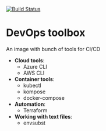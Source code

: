 [![Build Status](https://drone.getais.cloud/api/badges/tomasliumparas/devops-toolbox/status.svg)](https://drone.getais.cloud/tomasliumparas/devops-toolbox)

# DevOps toolbox

An image with bunch of tools for CI/CD

- **Cloud tools**:
  - Azure CLI
  - AWS CLI
- **Container tools**:
  - kubectl
  - kompose
  - docker-compose
- **Automation**:
  - Terraform
- **Working with text files**:
  - envsubst
